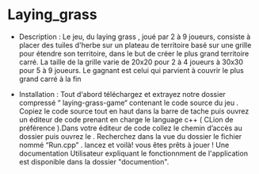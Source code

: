 # Laying_grass
- Description :
   Le jeu, du laying grass , joué par 2 à 9 joueurs,
  consiste à placer des tuiles d'herbe sur un plateau
  de territoire basé sur une grille pour étendre son
  territoire, dans le but de créer le plus grand
  territoire carré. La taille de la grille varie de 20x20
  pour 2 à 4 joueurs à 30x30 pour 5 à 9 joueurs. Le
  gagnant est celui qui parvient à couvrir le plus
  grand carré à la fin

- Installation :
Tout d‘abord téléchargez et extrayez notre dossier
compressé “ laying-grass-game“ contenant le code
source du jeu .
Copiez le code source tout en haut dans la barre de
tache puis ouvrez un éditeur de code prenant en
charge le language c++ ( CLion de préférence ).Dans
votre éditeur de code collez le chemin d’accès au
dossier puis ouvrez le .
Recherchez dans la vue du dossier le fichier nommé
“Run.cpp” . lancez et voilà! vous êtes prêts à jouer !
Une documentation Utilisateur expliquant le fonctionnment de l'application est disponible dans la dossier "documention".

